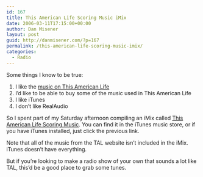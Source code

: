 ```yaml
---
id: 167
title: This American Life Scoring Music iMix
date: 2006-03-11T17:15:00+00:00
author: Dan Misener
layout: post
guid: http://danmisener.com/?p=167
permalink: /this-american-life-scoring-music-imix/
categories:
  - Radio
---
```

Some things I know to be true:

  1. I like the [music on This American Life](http://thislife.org/pages/scoring.html)
  2. I&#8217;d like to be able to buy some of the music used in This American Life 
  3. I like iTunes
  4. I don&#8217;t like RealAudio 

So I spent part of my Saturday afternoon compiling an iMix called [This American Life Scoring Music](http://phobos.apple.com/WebObjects/MZStore.woa/wa/viewPublishedPlaylist?id=744376&s=143455). You can find it in the iTunes music store, or if you have iTunes installed, just click the previous link.

Note that all of the music from the TAL website isn&#8217;t included in the iMix. iTunes doesn&#8217;t have everything.

But if you&#8217;re looking to make a radio show of your own that sounds a lot like TAL, this&#8217;d be a good place to grab some tunes.
